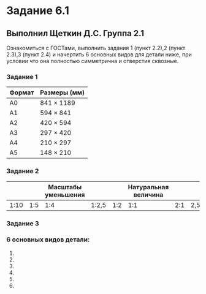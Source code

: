 # Задание 6.1
## Выполнил Щеткин Д.С. Группа 2.1
Ознакомиться с ГОСТами, выполнить задания 1 (пункт 2.2),2 (пункт 2.3),3 (пункт 2.4) и начертить 6 основных видов для детали ниже, при условии что она полностью симметрична и отверстия сквозные.

### Задание 1
| Формат | Размеры (мм) |
|--------|-------------|
| A0     | 841 × 1189  |
| A1     | 594 × 841   |
| A2     | 420 × 594   |
| A3     | 297 × 420   |
| A4     | 210 × 297   |
| A5     | 148 × 210   |

### Задание 2
|||Масштабы уменьшения|||Натуральная величина|||Масштабы увеличения|||
|-|-|-|-|-|-----|-|-|-|-|-|
|1:10|1:5|1:4|1:2,5|1:2|1:1|2:1|2,5:1|4:1|5:1|10:1|

### Задание 3


### 6 основных видов детали:
1.

2.

3.

4.

5.

6.
